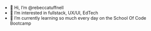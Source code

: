 - 👋 Hi, I’m @rebeccatuffnell
- 👀 I’m interested in fullstack, UX/UI, EdTech
- 🌱 I’m currently learning so much every day on the School Of Code Bootcamp

<!--- - 💞️ I’m looking to collaborate on 
- 📫 How to reach me ...
--->
<!---
rebeccatuffnell/rebeccatuffnell is a ✨ special ✨ repository because its `README.md` (this file) appears on your GitHub profile.
You can click the Preview link to take a look at your changes.
--->
